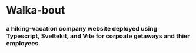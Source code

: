 # Walka-bout
### a hiking-vacation company website deployed using Typescript, Sveltekit, and Vite for corpoate getaways and thier employees.
